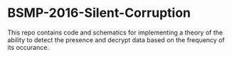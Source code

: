 # BSMP-2016-Silent-Corruption
This repo contains code and schematics for implementing a theory of the ability to detect the presence and decrypt data based on the frequency of its occurance.
